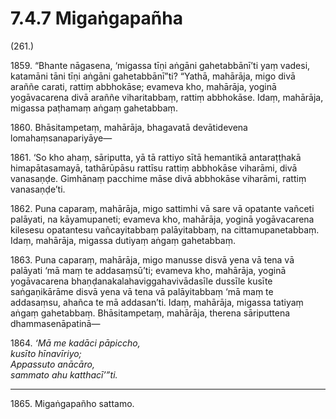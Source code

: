 

# 7.4.7 Migaṅgapañha




(261.)

1859\. “Bhante nāgasena, ‘migassa tīṇi aṅgāni gahetabbānī’ti yaṃ vadesi, katamāni tāni tīṇi aṅgāni gahetabbānī”ti? “Yathā, mahārāja, migo divā araññe carati, rattiṃ abbhokāse; evameva kho, mahārāja, yoginā yogāvacarena divā araññe viharitabbaṃ, rattiṃ abbhokāse. Idaṃ, mahārāja, migassa paṭhamaṃ aṅgaṃ gahetabbaṃ.

1860\. Bhāsitampetaṃ, mahārāja, bhagavatā devātidevena lomahaṃsanapariyāye—

1861\. ‘So kho ahaṃ, sāriputta, yā tā rattiyo sītā hemantikā antaraṭṭhakā himapātasamayā, tathārūpāsu rattīsu rattiṃ abbhokāse viharāmi, divā vanasaṇḍe. Gimhānaṃ pacchime māse divā abbhokāse viharāmi, rattiṃ vanasaṇḍe’ti.

1862\. Puna caparaṃ, mahārāja, migo sattimhi vā sare vā opatante vañceti palāyati, na kāyamupaneti; evameva kho, mahārāja, yoginā yogāvacarena kilesesu opatantesu vañcayitabbaṃ palāyitabbaṃ, na cittamupanetabbaṃ. Idaṃ, mahārāja, migassa dutiyaṃ aṅgaṃ gahetabbaṃ.

1863\. Puna caparaṃ, mahārāja, migo manusse disvā yena vā tena vā palāyati ‘mā maṃ te addasaṃsū’ti; evameva kho, mahārāja, yoginā yogāvacarena bhaṇḍanakalahaviggahavivādasīle dussīle kusīte saṅgaṇikārāme disvā yena vā tena vā palāyitabbaṃ ‘mā maṃ te addasaṃsu, ahañca te mā addasan’ti. Idaṃ, mahārāja, migassa tatiyaṃ aṅgaṃ gahetabbaṃ. Bhāsitampetaṃ, mahārāja, therena sāriputtena dhammasenāpatinā—

1864\. _‘Mā me kadāci pāpiccho,_  
_kusīto hīnavīriyo;_  
_Appassuto anācāro,_  
_sammato ahu katthacī’”ti._  


---

1865\. Migaṅgapañho sattamo.





